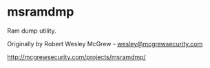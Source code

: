 # msramdmp
Ram dump utility.

Originally by Robert Wesley McGrew - wesley@mcgrewsecurity.com

http://mcgrewsecurity.com/projects/msramdmp/
